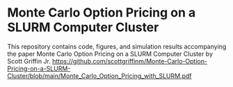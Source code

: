 # Monte Carlo Option Pricing on a SLURM Computer Cluster

This repository contains code, figures, and simulation results accompanying the paper Monte Carlo Option Pricing on a SLURM Computer Cluster by Scott Griffin Jr. https://github.com/scottgriffinm/Monte-Carlo-Option-Pricing-on-a-SLURM-Cluster/blob/main/Monte_Carlo_Option_Pricing_with_SLURM.pdf
